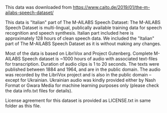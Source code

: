 This data was downloaded from https://www.caito.de/2019/01/the-m-ailabs-speech-dataset/

This data is "Italian" part of The M-AILABS Speech Dataset:
The M-AILABS Speech Dataset is multi-lingual, publically available training data for speech recognition and speech synthesis. Italian part included here is approximately 128 hours of clean speech data. We included the "Italian" part of The M-AILABS Speech Dataset as it is without making any changes. 

Most of the data is based on LibriVox and Project Gutenberg. Complete M-AILABS Speech dataset is ~1000 hours of audio with associated text-files for transcription. Duration of audio clips is 1 to 20 seconds. The texts were published between 1884 and 1964, and are in the public domain. The audio was recorded by the LibriVox project and is also in the public domain – except for Ukrainian. Ukrainian audio was kindly provided either by Nash Format or Gwara Media for machine learning purposes only (please check the data info.txt files for details).

License agreement for this dataset is provided as LICENSE.txt in same folder as this file. 